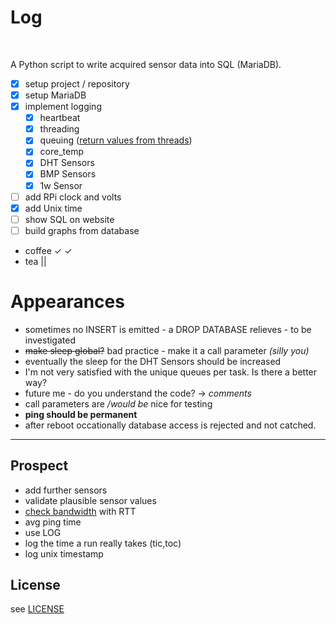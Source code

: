 <!--
@Author: scout
@Date:   2018-03-04T10:18:24+01:00
@Last modified by:   scout
@Last modified time: 2018-03-04T10:21:38+01:00
@License: GPL v3
-->



# Log
&nbsp;

A Python script to write acquired sensor data into SQL (MariaDB).

- [x] setup project / repository
- [x] setup MariaDB
- [x] implement logging
  - [x]  heartbeat
    - [x] threading
    - [x] queuing ([return values from threads](https://stackoverflow.com/questions/2577233/threading-in-python-retrieve-return-value-when-using-target))
  - [x]  core_temp
  - [x]  DHT Sensors
  - [x]  BMP Sensors
  - [x]  1w Sensor
- [ ] add RPi clock and volts
- [x] add Unix time
- [ ] show SQL on website
- [ ] build graphs from database
- coffee &#x2713; &#x2713;
- tea  ||

# Appearances
- sometimes no INSERT is emitted - a DROP DATABASE relieves - to be investigated
- ~~make sleep global?~~ bad practice - make it a call parameter *(silly you)*
- eventually the sleep for the DHT Sensors should be increased
- I'm not very satisfied with the unique queues per task. Is there a better way?
- future me - do you understand the code? -> *comments*
- call parameters are */would be* nice for testing
- __ping should be permanent__
- after reboot occationally database access is rejected and not catched.

---------------------------------------------------------------------------

## Prospect
- add further sensors
- validate plausible sensor values
- [check bandwidth](https://stackoverflow.com/questions/316866/ping-a-site-in-python/317206#317206) with RTT
- avg ping time
- use LOG
- log the time a run really takes (tic,toc)
- log unix timestamp

## License

see [LICENSE](https://github.com/jarvis-owl/log_full/#LICENSE)
